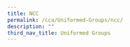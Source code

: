 ```yaml
---
title: NCC
permalink: /cca/Uniformed-Groups/ncc/
description: ""
third_nav_title: Uniformed Groups
---
```

